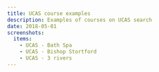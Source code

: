 ```yaml
---
title: UCAS course examples
description: Examples of courses on UCAS search
date: 2018-05-01
screenshots:
  items:
    - UCAS - Bath Spa
    - UCAS - Bishop Stortford
    - UCAS - 3 rivers
---
```

